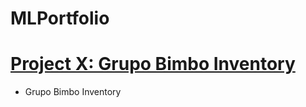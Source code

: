 # MLPortfolio

# [Project X: Grupo Bimbo Inventory](https://github.com/ofigue/GrupoBimboInventoryDemand)
* Grupo Bimbo Inventory
